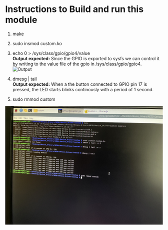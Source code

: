# Instructions to Build and run this module  

1. make  
2. sudo insmod custom.ko  
3. echo 0 > /sys/class/gpio/gpio4/value  
**Output expected:** Since the GPIO is exported to sysfs we can control it by writing to the value file of the gpio in /sys/class/gpio/gpio4.  
![Output](../Images/custom_sysfs_output.jpg) 

4. dmesg | tail  
**Output expected:** When a the button connected to GPIO pin 17 is pressed, the LED starts blinks continously with a period of 1 second.  
6. sudo rmmod custom  

![Output](../Images/custom_output.jpg)
